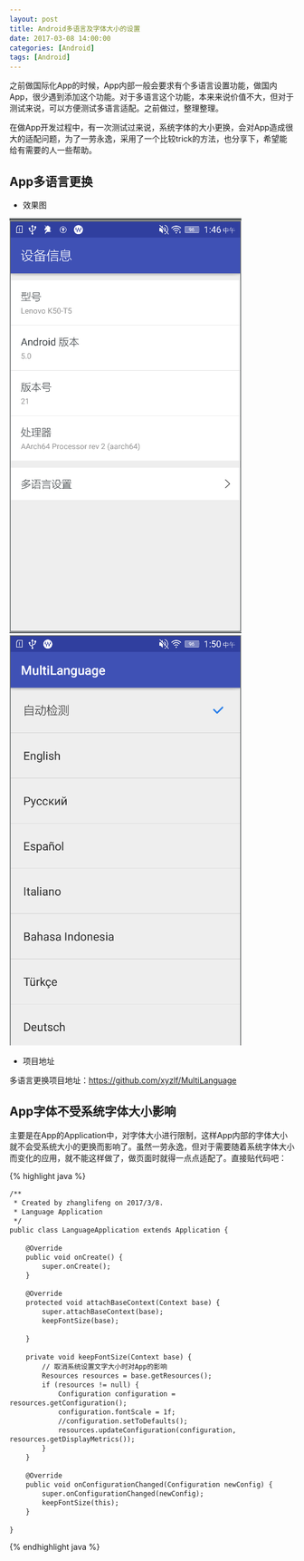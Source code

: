 ```yaml
---
layout: post
title: Android多语言及字体大小的设置
date: 2017-03-08 14:00:00
categories: [Android]
tags: [Android]
---
```


之前做国际化App的时候，App内部一般会要求有个多语言设置功能，做国内App，很少遇到添加这个功能。对于多语言这个功能，本来来说价值不大，但对于测试来说，可以方便测试多语言适配。之前做过，整理整理。

在做App开发过程中，有一次测试过来说，系统字体的大小更换，会对App造成很大的适配问题，为了一劳永逸，采用了一个比较trick的方法，也分享下，希望能给有需要的人一些帮助。
<!--more-->


##  App多语言更换

- 效果图
<img src="/assets/drawable/language_1.png"  alt="pic" />
<img src="/assets/drawable/language_2.png"  alt="pic" />

- 项目地址

多语言更换项目地址：<https://github.com/xyzlf/MultiLanguage>

## App字体不受系统字体大小影响

主要是在App的Application中，对字体大小进行限制，这样App内部的字体大小就不会受系统大小的更换而影响了。虽然一劳永逸，但对于需要随着系统字体大小而变化的应用，就不能这样做了，做页面时就得一点点适配了。直接贴代码吧：

{% highlight java %}

	/**
	 * Created by zhanglifeng on 2017/3/8.
	 * Language Application
	 */
	public class LanguageApplication extends Application {

	    @Override
	    public void onCreate() {
	        super.onCreate();
	    }
	
	    @Override
	    protected void attachBaseContext(Context base) {
	        super.attachBaseContext(base);
	        keepFontSize(base);
	
	    }
	
	    private void keepFontSize(Context base) {
	        // 取消系统设置文字大小时对App的影响
	        Resources resources = base.getResources();
	        if (resources != null) {
	            Configuration configuration = resources.getConfiguration();
	            configuration.fontScale = 1f;
				//configuration.setToDefaults();
	            resources.updateConfiguration(configuration, resources.getDisplayMetrics());
	        }
	    }
	
	    @Override
	    public void onConfigurationChanged(Configuration newConfig) {
	        super.onConfigurationChanged(newConfig);
	        keepFontSize(this);
	    }

	}
{% endhighlight java %}